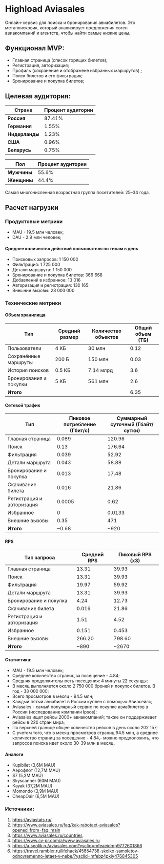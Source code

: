 # Highload Aviasales
Онлайн-сервис для поиска и бронирования авиабилетов. Это метапоисковик, который анализирует предложения сотен авиакомпаний и агентств, чтобы найти самые низкие цены.

## Функционал MVP:
- Главная страница (список горящих билетов);
- Регистрация, авторизация;
- Профиль (сохранение и отображене избранных маршрутов) ;
- Поиск билетов и его фильтрация;
- Бронирование и покупка билетов;

## Целевая аудитория:
| Страна         | Процент аудитории | 
|--------------------|-------------------|
| **Россия**    | 87.41%          |
| **Германия**          | 1.55%         |
| **Нидерланды**| 1.23%          |
| **США**          | 0.96%        |
| **Беларусь**    | 0.75%          |

| Пол | Процент аудитории |
|------------|--------------|
| **Мужчины**  | 55.6% |
| **Женщины**  | 44.4% |

Самая многочисленная возрастная группа посетителей: 25–34 года.

## Расчет нагрузки
### Продуктовые метрики
- MAU - 19.5 млн человек;
- DAU - 2.9 млн человек;

#### Среднее количество действий пользователя по типам в день
- Поисковых запросов: 1 150 000
- Фильтрация: 1 725 000
- Детали маршрута: 1 150 000
- Бронирование и покупка билетов: 366 668
- Добавлений в избранное: 13 016
- Авторизация и регистрация: 130 165
- Внешние вызовы: 23 000 000

### Технические метрики
#### Объем хранилища
| Тип | Средний размер | Количество объектов | Общий объем (ТБ) |
|------------|--------------|--------------|--------------|
| Пользователи  | 4 КБ | 30 млн | 0.12 |
| Сохранённые маршруты  | 200 Б | 150 млн | 0.03 |
| История поисков  | 0.5 КБ | 7.14 млрд | 3.6 |
| Бронирования и покупки  | 5 КБ | 561 млн | 2.6 |
| **Итого**  | |  | 6.35 |

#### Сетевой трафик
| Тип | Пиковое потребление (Гбит/с) | Суммарный суточный (Гбайт/сутки) |
|------------|--------------|--------------|
| Главная страница | 0.089 | 120.96 |
| Поиск | 0.13 | 176.64 |
| Фильтрация  | 0.039 | 52.92 |
| Детали маршрута | 0.043 | 58.88 |
| Бронирование и покупка | 0.013 | 17.48 |
| Скачивание билета | 0.016 | 21.86 |
| Регистрация и авторизация| 0.0005 | 0.62 |
| Избранное | 0 | 0.0133 |
| Внешние вызовы | 0.35 | 471 |
| **Итого** | ~0.68 | ~920 |

#### RPS
| Тип запроса | Средний RPS	 | Пиковый RPS (x3) |
|------------|--------------|--------------|
| Главная страница | 13.31 | 39.93 |
| Поиск | 13.31 | 39.93 |
| Фильтрация | 19.97 | 59.92 |
| Детали маршрута | 13.31 | 39.93 |
| Бронирование и покупка | 4.24 | 12.73 |
| Скачивание билета | 0.016 | 21.86 |
| Регистрация и авторизация| 1.51 | 4.52 |
| Избранное | 0.151 | 0.453 |
| Внешние вызовы | 266.20 | 798.60 |
| **Итого** | ~890 | ~2670 |

#### Статистика:
- MAU - 19.5 млн человек;
- Среднее количество страниц за посещение - 4.84;
- Средняя продолжительность посещения: 4 минуты 22 секунды;
- В месяц выполняется около 2 750 000 броней и покупок билетов. В год - 33 000 000;
- Всего просмотров в месяц - 94.5 млн;
- Каждый пятый авиабилет в России куплен с помощью Авиасейлс;
- Aviasales - самый популярный сервис по покупке авиабилетов в России (исследование компании Ipsos);
- Aviasales ищет рейсы 2000+ авиакомпаний; также он поддерживает рейсы в 220 стран мира;
- По верхней границе общее количество рейсов в день около 202 157;
- С учетом того, что в месяц просмотров страниц 94.5 млн, а среднее количество страниц за посещение - 4.84,- можно предположить, что запросов поиска идет около 30-39 млн в месяц.

#### Аналоги
- Kupibilet (3,6M MAU)
- Аэрофлот (12,7M MAU)
- S7 (5,2M MAU)
- Skyscanner (60M MAU)
- Kayak (37,2M MAU)
- Momondo (3,9M MAU)
- CheapOair (6,5M MAU)

### Источники:
1. https://aviastats.ru/
2. https://www.aviasales.ru/faq/kak-rabotaet-aviasales?opened_from=faq_main
3. https://www.aviasales.ru/countries
4. https://www.cy-pr.com/a/www.aviasales.ru
5. https://a.seolik.ru/aviasales.com?ysclid=mfeaeidmp9772601866
6. https://travel.rambler.ru/lifehack/45854738-skolko-samoletov-odnovremenno-letaet-v-nebe/?ysclid=mfebz4pkjy476845305
